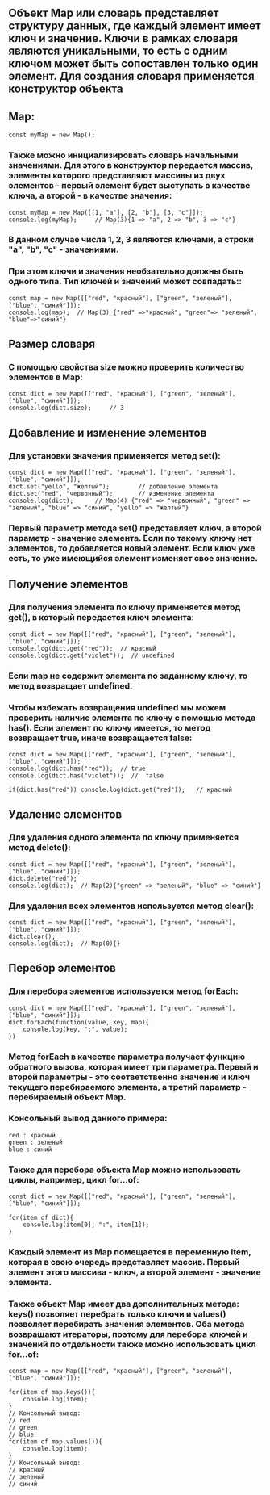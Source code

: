 ## Объект Map или словарь представляет структуру данных, где каждый элемент имеет ключ и значение. Ключи в рамках словаря являются уникальными, то есть с одним ключом может быть сопоставлен только один элемент. Для создания словаря применяется конструктор объекта

## Map:

```
const myMap = new Map();
```

### Также можно инициализировать словарь начальными значениями. Для этого в конструктор передается массив, элементы которого представляют массивы из двух элементов - первый элемент будет выступать в качестве ключа, а второй - в качестве значения:

```
const myMap = new Map([[1, "a"], [2, "b"], [3, "c"]]);
console.log(myMap);     // Map(3){1 => "a", 2 => "b", 3 => "c"}
```

### В данном случае числа 1, 2, 3 являются ключами, а строки "a", "b", "c" - значениями.

### При этом ключи и значения необзательно должны быть одного типа. Тип ключей и значений может совпадать::

```
const map = new Map([["red", "красный"], ["green", "зеленый"], ["blue", "синий"]]);
console.log(map);  // Map(3) {"red" =>"красный", "green"=> "зеленый", "blue"=>"синий"}
```

## Размер словаря

### С помощью свойства size можно проверить количество элементов в Map:

```
const dict = new Map([["red", "красный"], ["green", "зеленый"], ["blue", "синий"]]);
console.log(dict.size);     // 3
```

## Добавление и изменение элементов

### Для установки значения применяется метод set():

```
const dict = new Map([["red", "красный"], ["green", "зеленый"], ["blue", "синий"]]);
dict.set("yello", "желтый");        // добавление элемента
dict.set("red", "червонный");       // изменение элемента
console.log(dict);      // Map(4) {"red" => "червонный", "green" => "зеленый", "blue" => "синий", "yello" => "желтый"}
```

### Первый параметр метода set() представляет ключ, а второй параметр - значение элемента. Если по такому ключу нет элементов, то добавляется новый элемент. Если ключ уже есть, то уже имеющийся элемент изменяет свое значение.

## Получение элементов

### Для получения элемента по ключу применяется метод get(), в который передается ключ элемента:

```
const dict = new Map([["red", "красный"], ["green", "зеленый"], ["blue", "синий"]]);
console.log(dict.get("red"));  // красный
console.log(dict.get("violet"));  // undefined
```

### Если map не содержит элемента по заданному ключу, то метод возвращает undefined.

### Чтобы избежать возвращения undefined мы можем проверить наличие элемента по ключу с помощью метода has(). Если элемент по ключу имеется, то метод возвращает true, иначе возвращается false:

```
const dict = new Map([["red", "красный"], ["green", "зеленый"], ["blue", "синий"]]);
console.log(dict.has("red"));  // true
console.log(dict.has("violet"));  //  false
 
if(dict.has("red")) console.log(dict.get("red"));   // красный
```

## Удаление элементов

### Для удаления одного элемента по ключу применяется метод delete():

```
const dict = new Map([["red", "красный"], ["green", "зеленый"], ["blue", "синий"]]);
dict.delete("red");  
console.log(dict);  // Map(2){"green" => "зеленый", "blue" => "синий"}
```

### Для удаления всех элементов используется метод clear():

```
const dict = new Map([["red", "красный"], ["green", "зеленый"], ["blue", "синий"]]);
dict.clear(); 
console.log(dict);  // Map(0){}
```

## Перебор элементов

### Для перебора элементов используется метод forEach:

```
const dict = new Map([["red", "красный"], ["green", "зеленый"], ["blue", "синий"]]);
dict.forEach(function(value, key, map){
    console.log(key, ":", value);
})
```

### Метод forEach в качестве параметра получает функцию обратного вызова, которая имеет три параметра. Первый и второй параметры - это соответственно значение и ключ текущего перебираемого элемента, а третий параметр - перебираемый объект Map.

### Консольный вывод данного примера:

```
red : красный
green : зеленый
blue : синий
```

### Также для перебора объекта Map можно использовать циклы, например, цикл for...of:

```
const dict = new Map([["red", "красный"], ["green", "зеленый"], ["blue", "синий"]]);
 
for(item of dict){
    console.log(item[0], ":", item[1]);
}
```

### Каждый элемент из Map помещается в переменную item, которая в свою очередь представляет массив. Первый элемент этого массива - ключ, а второй элемент - значение элемента.

### Также объект Map имеет два дополнительных метода: keys() позволяет перебрать только ключи и values() позволяет перебирать значения элементов. Оба метода возвращают итераторы, поэтому для перебора ключей и значений по отдельности также можно использовать цикл for...of:

```
const map = new Map([["red", "красный"], ["green", "зеленый"], ["blue", "синий"]]);
 
for(item of map.keys()){
    console.log(item);
}
// Консольный вывод:
// red
// green
// blue
for(item of map.values()){
    console.log(item);
}
// Консольный вывод:
// красный
// зеленый
// синий
```


















